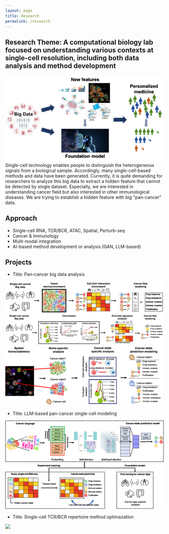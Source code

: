 ```yaml
---
layout: page
title: Research
permalink: /research
---
```


## Research Theme: A computational biology lab focused on understanding various contexts at single-cell resolution, including both data analysis and method development
<img src="assets/img/theme.gif">
Single-cell technology enables people to distinguish the heterogeneous signals from a biological sample. 
Accordingly, many single-cell-based methods and data have been generated. 
Currently, it is quite demanding for researchers to analyze this big data to extract a hidden feature that cannot be detected by single dataset.
Especially, we are interested in understanding cancer field but also interested in other immunological diseases.
We are trying to establish a hidden feature with big "pan-cancer" data.

## Approach
- Single-cell RNA, TCR/BCR, ATAC, Spatial, Perturb-seq <br/>
- Cancer & Immunology <br/>
- Mulit-modal integration <br/>
- AI-based method development or analysis (GAN, LLM-based) <br/>

## Projects
- Title: Pan-cancer big data analysis <br/>
<img src="assets/img/bigdata_cell_cell.gif">
<img src="assets/img/bigdata_evolution.gif">
<img src="assets/img/bigdata_spatial.gif">

- Title: LLM-based pan-cancer single-cell modeling <br/>
<img src="assets/img/cancer_llm.gif">

- Title: Single-cell TCR/BCR repertoire method optimazation <br/>
<img src="assets/img/job.gif" width="100"/>
